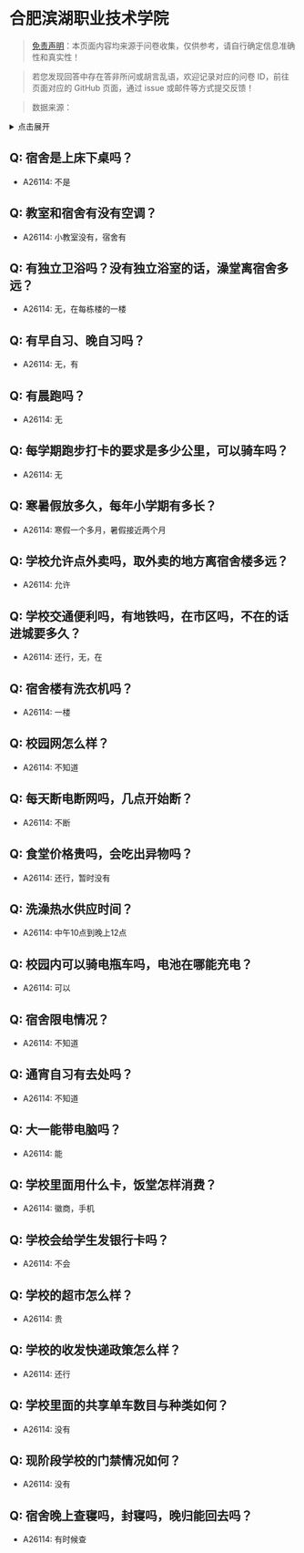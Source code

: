 # 合肥滨湖职业技术学院

> [免责声明](https://colleges.chat/#_3)：本页面内容均来源于问卷收集，仅供参考，请自行确定信息准确性和真实性！

> 若您发现回答中存在答非所问或胡言乱语，欢迎记录对应的问卷 ID，前往页面对应的 GitHub 页面，通过 issue 或邮件等方式提交反馈！

> 数据来源：

<details><summary>点击展开</summary>
<ul>
<li>A26114: 匿名 (2024 年 07 月)</li>
</ul>
</details>

## Q: 宿舍是上床下桌吗？

- A26114: 不是

## Q: 教室和宿舍有没有空调？

- A26114: 小教室没有，宿舍有

## Q: 有独立卫浴吗？没有独立浴室的话，澡堂离宿舍多远？

- A26114: 无，在每栋楼的一楼

## Q: 有早自习、晚自习吗？

- A26114: 无，有

## Q: 有晨跑吗？

- A26114: 无

## Q: 每学期跑步打卡的要求是多少公里，可以骑车吗？

- A26114: 无

## Q: 寒暑假放多久，每年小学期有多长？

- A26114: 寒假一个多月，暑假接近两个月

## Q: 学校允许点外卖吗，取外卖的地方离宿舍楼多远？

- A26114: 允许

## Q: 学校交通便利吗，有地铁吗，在市区吗，不在的话进城要多久？

- A26114: 还行，无，在

## Q: 宿舍楼有洗衣机吗？

- A26114: 一楼

## Q: 校园网怎么样？

- A26114: 不知道

## Q: 每天断电断网吗，几点开始断？

- A26114: 不断

## Q: 食堂价格贵吗，会吃出异物吗？

- A26114: 还行，暂时没有

## Q: 洗澡热水供应时间？

- A26114: 中午10点到晚上12点

## Q: 校园内可以骑电瓶车吗，电池在哪能充电？

- A26114: 可以

## Q: 宿舍限电情况？

- A26114: 不知道

## Q: 通宵自习有去处吗？

- A26114: 不知道

## Q: 大一能带电脑吗？

- A26114: 能

## Q: 学校里面用什么卡，饭堂怎样消费？

- A26114: 徽商，手机

## Q: 学校会给学生发银行卡吗？

- A26114: 不会

## Q: 学校的超市怎么样？

- A26114: 贵

## Q: 学校的收发快递政策怎么样？

- A26114: 还行

## Q: 学校里面的共享单车数目与种类如何？

- A26114: 没有

## Q: 现阶段学校的门禁情况如何？

- A26114: 没有

## Q: 宿舍晚上查寝吗，封寝吗，晚归能回去吗？

- A26114: 有时候查


